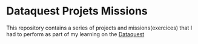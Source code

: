 # Dataquest Projets Missions
This repository contains a series of projects and missions(exercices) that I had to perform as part of my learning on the [Dataquest](https://www.dataquest.io/ "Learn Data Science online a build new skills")

